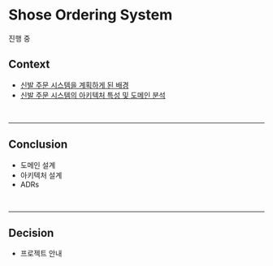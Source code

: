 # Shose Ordering System 

진행 중

## **Context**

- [신발 주문 시스템을 계획하게 된 배경]()
- [신발 주문 시스템의 아키텍처 특성 및 도메인 분석]()

<br><hr>

## **Conclusion**

- 도메인 설계
- 아키텍처 설계
- ADRs 

<br><hr>

## **Decision**

- 프로젝트 안내
